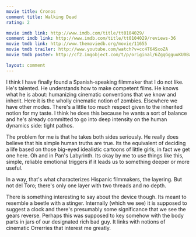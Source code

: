 ```yaml
---
movie title: Cronos
comment title: Walking Dead
rating: 2

movie imdb link: http://www.imdb.com/title/tt0104029/
comment imdb link: http://www.imdb.com/title/tt0104029/reviews-36
movie tmdb link: http://www.themoviedb.org/movie/11655
movie tmdb trailer: http://www.youtube.com/watch?v=cc4T64SxoZA
movie tmdb poster: http://cf2.imgobject.com/t/p/original/6ZgqGgguuKU0Ba2aQOjzikbwnNQ.jpg

layout: comment
---
```


I think I have finally found a Spanish-speaking filmmaker that I do not like. He's talented. He understands how to make competent films. He knows what he is about: humanizing cinematic conventions that we know and inherit. Here it is the wholly cinematic notion of zombies. Elsewhere we have other modes. There's a little too much respect given to the inherited notion for my taste. I think he does this because he wants a sort of balance and he's already committed to go into deep intensity on the human dynamics side: tight pathos. 

The problem for me is that he takes both sides seriously. He really does believe that his simple human truths are true. Its the equivalent of deciding a life based on those big-eyed idealistic cartoons of little girls, in fact we get one here. Oh and in Pan's Labyrinth. Its okay by me to use things like this, simple, reliable emotional triggers if it leads us to something deeper or more useful.

In a way, that's what characterizes Hispanic filmmakers, the layering. But not del Toro; there's only one layer with two threads and no depth. 

There is something interesting to say about the device though. Its meant to resemble a beetle with a stinger. Internally (which we see) it is supposed to suggest a clock and there's presumably some significance that we see the gears reverse. Perhaps this was supposed to key somehow with the body parts in jars of our designated rich bad guy. It links with notions of cinematic Orrerries that interest me greatly.